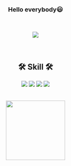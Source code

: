 
 <h3 align="center">           
 Hello everybody😃
</h3>

<br>
<br>

<div align="center">
<img src="https://user-images.githubusercontent.com/65104209/180603946-64384634-d0b1-45ae-bc9c-bedfd0ff4268.gif">
</div>

<br>
<br>

 <h2 align="center">           
 🛠 Skill 🛠
</h2>

<div align="center" style="text-align:center">
 
 <img src="https://img.shields.io/badge/Python-000000?style=flat-square&logo=Python&logoColor=3776AB">
 <img src="https://img.shields.io/badge/HTML-000000?style=flat-square&logo=html5&logoColor=E34F26">
 <img src="https://img.shields.io/badge/CSS-000000?style=flat-square&logo=css3&logoColor=1572B6">
 <img src="https://img.shields.io/badge/Javascript-000000?style=flat-square&logo=javascript&logoColor=F7DF1E">

</div>
<br>
<br>

<div align="center">
 <a href="https://github.com/I-enable"><img align="center" style="height:160px" src="https://github-readme-stats.vercel.app/api/top-langs/?username=i-enable&layout=compact&theme=nord&hide_border=true" /></a> 
  </div>

